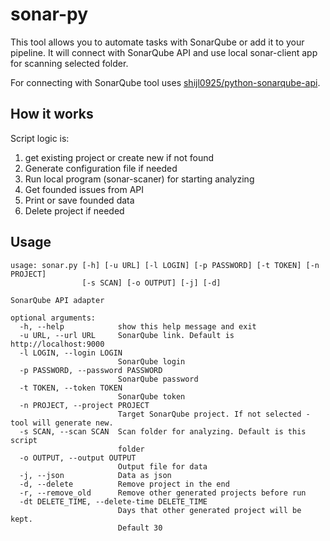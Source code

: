 # sonar-py
This tool allows you to automate tasks with SonarQube or add it to your pipeline. It will connect with SonarQube API and use local sonar-client app for scanning selected folder.

For connecting with SonarQube tool uses <a href="https://github.com/shijl0925/python-sonarqube-api">shijl0925/python-sonarqube-api</a>.

## How it works
Script logic is:  
1) get existing project or create new if not found
2) Generate configuration file if needed
3) Run local program (sonar-scaner) for starting analyzing
4) Get founded issues from API
5) Print or save founded data
6) Delete project if needed

## Usage
```angular2html
usage: sonar.py [-h] [-u URL] [-l LOGIN] [-p PASSWORD] [-t TOKEN] [-n PROJECT]
                [-s SCAN] [-o OUTPUT] [-j] [-d]

SonarQube API adapter

optional arguments:
  -h, --help            show this help message and exit
  -u URL, --url URL     SonarQube link. Default is http://localhost:9000
  -l LOGIN, --login LOGIN
                        SonarQube login
  -p PASSWORD, --password PASSWORD
                        SonarQube password
  -t TOKEN, --token TOKEN
                        SonarQube token
  -n PROJECT, --project PROJECT
                        Target SonarQube project. If not selected - tool will generate new.
  -s SCAN, --scan SCAN  Scan folder for analyzing. Default is this script
                        folder
  -o OUTPUT, --output OUTPUT
                        Output file for data
  -j, --json            Data as json
  -d, --delete          Remove project in the end
  -r, --remove_old      Remove other generated projects before run
  -dt DELETE_TIME, --delete-time DELETE_TIME
                        Days that other generated project will be kept.
                        Default 30
```